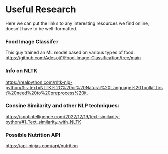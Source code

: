 # Useful Research
Here we can put the links to any interesting resources we find online, doesn't have to be well-formatted.

### Food Image Classifer

This guy trained an ML model based on various types of food:
https://github.com/Adesoji1/Food-Image-Classification/tree/main

### Info on NLTK
https://realpython.com/nltk-nlp-python/#:~:text=NLTK%2C%20or%20Natural%20Language%20Toolkit,first%20need%20to%20preprocess%20it.

### Consine Similarity and other NLP techniques:
https://spotintelligence.com/2022/12/19/text-similarity-python/#1_Text_similarity_with_NLTK

### Possible Nutrition API 
https://api-ninjas.com/api/nutrition 
